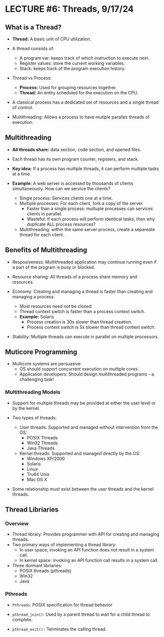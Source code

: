 # LECTURE #6: Threads, 9/17/24

## What is a Thread?

-   **Thread:** A basic unit of CPU utilization.
-   A thread consists of:

    -   A program var: keeps track of which instruction to execute next.
    -   Register values: store the current working variables.
    -   Stack: keeps track of the program execution history.

-   Thread vs Process:

    -   **Process:** Used for grouping resources together.
    -   **Thread:** An entity scheduled for the execution on the CPU.

-   A classical process has a dedicated set of resources and a single thread of control.

-   Multithreading: Allows a process to have mutiple paralles threads of execution.

## Multithreading

-   **All threads share:** data section, code section, and opened files.

-   Each thread has its own program counter, registers, and stack.

-   **Key idea:** If a process has multiple threads, it can perform multiple tasks at a time.
-   **Example:** A web server is accessed by thousands of clients simultaneously. How can we service the clients?
    -   Single process: Services clients one at a time.
    -   Multiple processes: For each client, fork a copy of the server.
        -   Faster than a single process: multuple processes can services clients in parallel.
        -   Wasteful: If each process will perform identical tasks, then why duplicate ALL process resources?
    -   Multithreading: within the same server process, create a separeate thread for each client.

## Benefits of Multithreading

-   Resposiveness: Multithreaded application may continue running even if a part of the program is busy or blocked.

-   Resource sharing: All threads of a process share memory and resources.

-   Economy: Creating and managing a thread is faster than creating and managing a process:

    -   Most resources need not be cloned
    -   Thread context switch is faster than a process context switch.
    -   **Example:** Solaris
        -   Process creation is 30x slower than thread creation.
        -   Process context switch is 5x slower than thread context switch.

-   Stability: Multiple threads can execute in parallel on multiple processors.

## Muticore Programming

-   Multicore systems are persuasive:
    -   OS should support concurrent execution on multiple cores.
    -   Application developers: Should design multithreaded programs - a challenging task!

### Multithreading Models

-   Support for multiple threads may be provided at either the user level or by the kernel.
-   Two types of threads:

    -   User threads: Supported and managed without intervention from the OS:
        -   POSIX Threads
        -   Win32 Threads
        -   Java Threads
    -   Kernel threads: Supported and managed directly by the OS:
        -   Windows XP/2000
        -   Solaris
        -   Linux
        -   Tru64 Unix
        -   Mac OS X

-   Some relationship must exist between the user threads and the kernel threads.

## Thread Libriaries

### Overview

-   Thread library: Provides programmer with API for creating and managing threads.
-   Two primary ways of implementing a thread library:
    -   In user space; invoking an API function does not result in a system call.
    -   In kernel space: invoking an API function call results in a system call.
-   Three dormant libriaries:
    -   POSIX threads (pthreads)
    -   Win32
    -   Java

### Pthreads

-   `Pthreads`: POSIX specification for thread behavior

-   `pthread_join()`: Used by a parent thread to wait for a child thread to complete.
-   `pthread_exit():` Terminates the calling thread.
